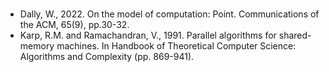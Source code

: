 # 

* Dally, W., 2022. On the model of computation: Point. Communications of the ACM, 65(9), pp.30-32.
* Karp, R.M. and Ramachandran, V., 1991. Parallel algorithms for shared-memory machines. In Handbook of Theoretical Computer Science: Algorithms and Complexity (pp. 869-941).
